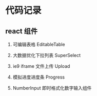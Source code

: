 # 代码记录

## react 组件

1. 可编辑表格 EditableTable

2. 大数据优化下拉列表 SuperSelect

3. ie9 iframe 文件上传 Upload

4. 模拟进度进度条 Progress

5. NumberInput 即时格式化数字输入组件
